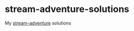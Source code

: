 stream-adventure-solutions
==========================

My [stream-adventure](https://github.com/substack/stream-adventure "stream-adventure") solutions
